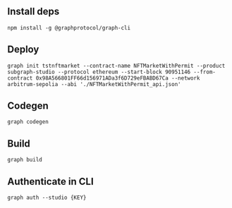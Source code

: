 
## Install deps
```
npm install -g @graphprotocol/graph-cli
```


## Deploy
```
graph init tstnftmarket --contract-name NFTMarketWithPermit --product subgraph-studio --protocol ethereum --start-block 90951146 --from-contract 0x98A566801FF66d156971ADa3f6D729eFBABD67Ca --network arbitrum-sepolia --abi './NFTMarketWithPermit_api.json'
```

## Codegen
```
graph codegen
```

## Build
```
graph build
```

## Authenticate in CLI
```
graph auth --studio {KEY}
```
